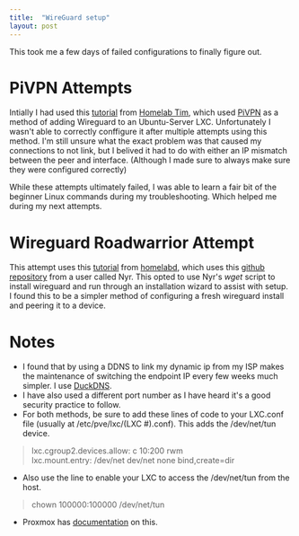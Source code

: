 ```yaml
---
title:  "WireGuard setup"
layout: post
---
```

This took me a few days of failed configurations to finally figure out.  

# **PiVPN Attempts**
Intially I had used this [tutorial](https://www.youtube.com/watch?v=V9sWhnYQvpE) from [Homelab Tim](https://www.youtube.com/@HomelabTim), which used [PiVPN](https://www.pivpn.io/) as a method of adding Wireguard to an Ubuntu-Server LXC.
Unfortunately I wasn't able to correctly conffigure it after multiple attempts using this method.
I'm still unsure what the exact problem was that caused my connections to not link, but I belived it had to do with either an IP mismatch between the peer and interface.
(Although I made sure to always make sure they were configured correctly)

While these attempts ultimately failed, I was able to learn a fair bit of the beginner Linux commands during my troubleshooting. 
Which helped me during my next attempts.

# **Wireguard Roadwarrior Attempt**
This attempt uses this [tutorial](https://www.youtube.com/watch?v=er01qTRwqEo) from [homelabd](https://www.youtube.com/@homelabd), which uses this [github repository](https://github.com/Nyr/wireguard-install) from a user called Nyr.
This opted to use Nyr's _wget_ script to install wireguard and run through an installation wizard to assist with setup.
I found this to be a simpler method of configuring a fresh wireguard install and peering it to a device. 

# **Notes**  
* I found that by using a DDNS to link my dynamic ip from my ISP makes the maintenance of switching the endpoint IP every few weeks much simpler. I use [DuckDNS](https://www.duckdns.org/).
* I have also used a different port number as I have heard it's a good security practice to follow.
* For both methods, be sure to add these lines of code to your LXC.conf file (usually at /etc/pve/lxc/(LXC #).conf). This adds the /dev/net/tun device.
>  lxc.cgroup2.devices.allow: c 10:200 rwm  
 lxc.mount.entry: /dev/net dev/net none bind,create=dir
* Also use the line to enable your LXC to access the /dev/net/tun from the host.
>  chown 100000:100000 /dev/net/tun
* Proxmox has [documentation](https://pve.proxmox.com/wiki/OpenVPN_in_LXC) on this.
